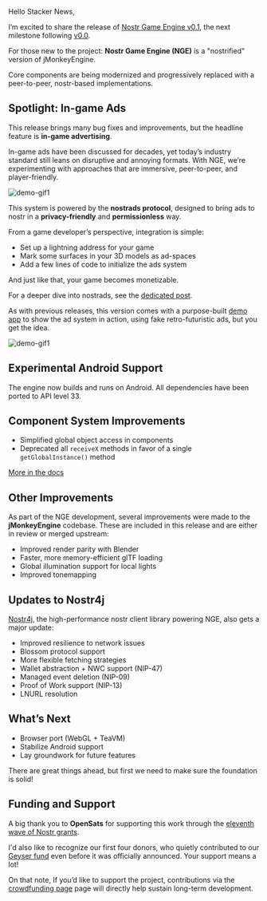 Hello Stacker News,

I’m excited to share the release of [Nostr Game Engine v0.1](https://github.com/NostrGameEngine/ngengine/releases), the next milestone following [v0.0](https://stacker.news/items/1005012).

For those new to the project: **Nostr Game Engine (NGE)** is a "nostrified" version of jMonkeyEngine. 

Core components are being modernized and progressively replaced with a peer-to-peer, nostr-based implementations.


## Spotlight: In-game Ads

This release brings many bug fixes and improvements, but the headline feature is **in-game advertising**.

In-game ads have been discussed for decades, yet today’s industry standard still leans on disruptive and annoying formats. With NGE, we’re experimenting with approaches that are immersive, peer-to-peer, and player-friendly.

![demo-gif1](./nge-demo-gif0.gif)

This system is powered by the **nostrads protocol**, designed to bring ads to nostr in a **privacy-friendly** and **permissionless** way.

From a game developer’s perspective, integration is simple:

* Set up a lightning address for your game
* Mark some surfaces in your 3D models as ad-spaces
* Add a few lines of code to initialize the ads system

And just like that, your game becomes monetizable. 

For a deeper dive into nostrads, see the [dedicated post](https://stacker.news/items/1057985).

As with previous releases, this version comes with a purpose-built [demo app](https://github.com/NostrGameEngine/adcity-demo) to show the ad system in action, using fake retro-futuristic ads, but you get the idea.


![demo-gif1](./nge-demo-gif1.gif)

##  Experimental Android Support

The engine now builds and runs on Android. All dependencies have been ported to API level 33.


##  Component System Improvements

* Simplified global object access in components
* Deprecated all `receiveX` methods in favor of a single `getGlobalInstance()` method

[More in the docs](https://ngengine.org/docs/components/#accessing-engine-objects)



## Other Improvements

As part of the NGE development, several improvements were made to the **jMonkeyEngine** codebase. These are included in this release and are either in review or merged upstream:

* Improved render parity with Blender
* Faster, more memory-efficient glTF loading
* Global illumination support for local lights
* Improved tonemapping


##  Updates to Nostr4j

[Nostr4j](https://github.com/NostrGameEngine/nostr4j), the high-performance nostr client library powering NGE, also gets a major update:

* Improved resilience to network issues
* Blossom protocol support
* More flexible fetching strategies
* Wallet abstraction + NWC support (NIP-47)
* Managed event deletion (NIP-09)
* Proof of Work support (NIP-13)
* LNURL resolution


## What’s Next

- Browser port (WebGL + TeaVM)
- Stabilize Android support
- Lay groundwork for future features

There are great things ahead, but first we need to make sure the foundation is solid!


## Funding and Support

A big thank you to **OpenSats** for supporting this work through the [eleventh wave of Nostr grants](https://opensats.org/blog/eleventh-wave-of-nostr-grants).

I'd also like to recognize our first four donors, who quietly contributed to our [Geyser fund](https://geyser.fund/project/nge) even before it was officially announced. 
Your support means a lot!

On that note, If you’d like to support the project, contributions via the  [crowdfunding page](https://ngengine.org/support.html) page will directly help sustain long-term development.

